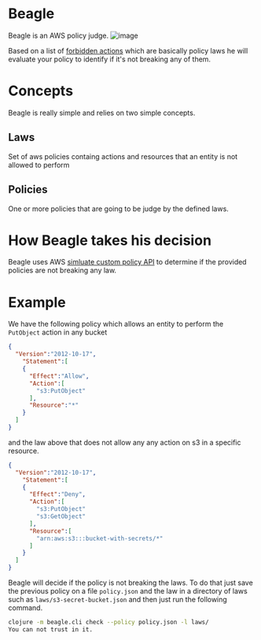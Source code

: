 # Beagle
Beagle is an AWS policy judge.
![image](https://user-images.githubusercontent.com/12648924/191527413-ac88cba4-cfaf-4cd0-a311-29cd68800a10.png)

Based on a list of [forbidden actions](resources/forbidden-actions) which are basically policy laws he will evaluate your policy to identify if it's not breaking any of them.

# Concepts
Beagle is really simple and relies on two simple concepts.
## Laws
Set of aws policies containg actions and resources that an entity is not allowed to perform

## Policies
One or more policies that are going to be judge by the defined laws.

# How Beagle takes his decision
Beagle uses AWS [simluate custom policy API](https://docs.aws.amazon.com/IAM/latest/APIReference/API_SimulateCustomPolicy.html) to determine if the provided policies are not breaking any law.

# Example
We have the following policy which allows an entity to perform the `PutObject` action in any bucket

```json
{
  "Version":"2012-10-17",
    "Statement":[
    {
      "Effect":"Allow",
      "Action":[
        "s3:PutObject"
      ],
      "Resource":"*"
    }
  ]
}
```

and the law above that does not allow any any action on s3 in a specific resource.

```json
{
  "Version":"2012-10-17",
    "Statement":[
    {
      "Effect":"Deny",
      "Action":[
        "s3:PutObject"
        "s3:GetObject"
      ],
      "Resource":[
        "arn:aws:s3:::bucket-with-secrets/*"
      ]
    }
  ]
}
```

Beagle will decide if the policy is not breaking the laws. 
To do that just save the previous policy on a file `policy.json` and the law in a directory of laws such as `laws/s3-secret-bucket.json` and then just run the following command.

```bash
clojure -m beagle.cli check --policy policy.json -l laws/
You can not trust in it.
```
